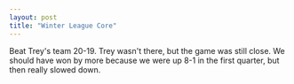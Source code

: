 ```yaml
---
layout: post
title: "Winter League Core"
---
```


Beat Trey's team 20-19. Trey wasn't there, but the game was still close. We should have won by more because we were up 8-1 in the first quarter, but then really slowed down.
